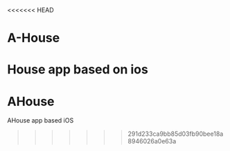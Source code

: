 <<<<<<< HEAD
# A-House
House app based on ios
=======
# AHouse
AHouse app based iOS
>>>>>>> 291d233ca9bb85d03fb90bee18a8946026a0e63a
